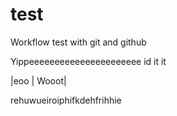 # test
Workflow test with git and github


Yippeeeeeeeeeeeeeeeeeeeeee id it it

 |eoo | Wooot|

 rehuwueiroiphifkdehfrihhie
